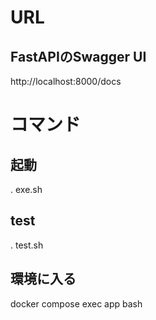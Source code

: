 
# URL

## FastAPIのSwagger UI
http://localhost:8000/docs

# コマンド

## 起動
. exe.sh

## test
. test.sh

## 環境に入る
docker compose exec app bash
